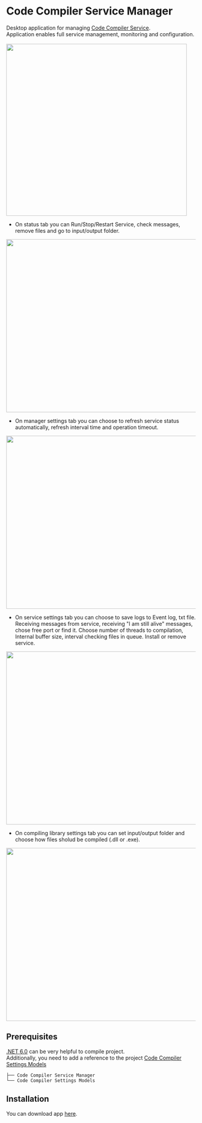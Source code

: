 # Code Compiler Service Manager
Desktop application for managing [Code Compiler Service](https://github.com/owik100/CoderCompilerWorkerService).
<br/>
Application enables full service management, monitoring and configuration.
<br/>
<br/>
<img src="https://owik100.github.io/Portfolio/images/Projects/Code%20Compiler%20Service%20Manager/Code%20Compiler%20Service%20Manager.gif" width="480" height="456">
- On status tab you can Run/Stop/Restart Service, check messages, remove files and go to input/output folder.
<img src="https://owik100.github.io/Portfolio/images/Projects/Code%20Compiler%20Service%20Manager/HomeControl.png" width="622" height="459">

- On manager settings tab you can choose to refresh service status automatically, refresh interval time and operation timeout.
<img src="https://owik100.github.io/Portfolio/images/Projects/Code%20Compiler%20Service%20Manager/ManagerSettings.png" width="622" height="459">

 - On service settings tab you can choose to save logs to Event log, txt file. Receiving messages from service, receiving "I am still alive" messages, chose free port or find it.
Choose number of threads to compilation, Internal buffer size, interval checking files in queue. Install or remove service.
<img src="https://owik100.github.io/Portfolio/images/Projects/Code%20Compiler%20Service%20Manager/ServiceSettings.png" width="622" height="459">

 - On compiling library settings tab you can set input/output folder and choose how files sholud be compiled (.dll or .exe).
<img src="https://owik100.github.io/Portfolio/images/Projects/Code%20Compiler%20Service%20Manager/LibrarySettings.png" width="622" height="459">

 ## Prerequisites
[.NET 6.0](https://dotnet.microsoft.com/en-us/download/dotnet/6.0) can be very helpful to compile project.
<br/>
Additionally, you need to add a reference to the project [Code Compiler Settings Models](https://github.com/owik100/CodeCompilerSettingsModels)
```
├── Code Compiler Service Manager   
└── Code Compiler Settings Models
```

 ## Installation
 You can download app [here](https://github.com/owik100/CodeCompilerServiceManager/releases).
